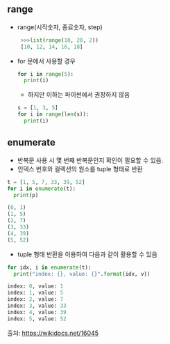 ## range
  * range(시작숫자, 종료숫자, step)
    ```python
     >>>list(range(10, 20, 2))
     [10, 12, 14, 16, 18]
    ```
  
  * for 문에서 사용할 경우
    ```python
    for i in range(5):
      print(i)
    ```
    - 하지만 이하는 파이썬에서 권장하지 않음
    ```python
    s = [1, 3, 5]
    for i in range(len(s)):
      print(i)
    ```

## enumerate
  * 반복문 사용 시 몇 번째 반복문인지 확인이 필요할 수 있음.
  * 인덱스 번호와 컬렉션의 원소를 tuple 형태로 반환
  ```python
  t = [1, 5, 7, 33, 39, 52]
  for i in enumerate(t):
    print(p)
  
  (0, 1)
  (1, 5)
  (2, 7)
  (3, 33)
  (4, 39)
  (5, 52)
  ```
  * tuple 형태 반환을 이용하여 다음과 같이 활용할 수 있음
  ```python
  for idx, i in enumerate(t):
    print("index: {}, value: {}".format(idx, v))
  
  index: 0, value: 1
  index: 1, value: 5
  index: 2, value: 7
  index: 3, value: 33
  index: 4, value: 39
  index: 5, value: 52
  ```
  
  출처: https://wikidocs.net/16045
